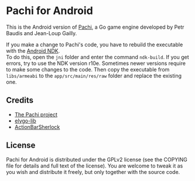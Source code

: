 # Pachi for Android

This is the Android version of [Pachi][1], a Go game engine developed by Petr Baudis and Jean-Loup Gailly.

If you make a change to Pachi's code, you have to rebuild the executable with the [Android NDK][2].  
To do this, open the `jni` folder and enter the command `ndk-build`. If you get errors, try to use the NDK version r10e. Sometimes newer versions require to make some changes to the code. Then copy the executable from `libs/armeabi` to the `app/src/main/res/raw` folder and replace the existing one.


## Credits

- [The Pachi project](http://pachi.or.cz)
- [elygo-lib](http://github.com/Daimas/elygo-lib)
- [ActionBarSherlock](http://actionbarsherlock.com)

## License

Pachi for Android is distributed under the GPLv2 license (see the COPYING file for details and full text of the license). You are welcome to tweak it as you wish and distribute it freely, but only together with the source code.

  [1]: http://pachi.or.cz
  [2]: http://developer.android.com/tools/sdk/ndk/index.html
